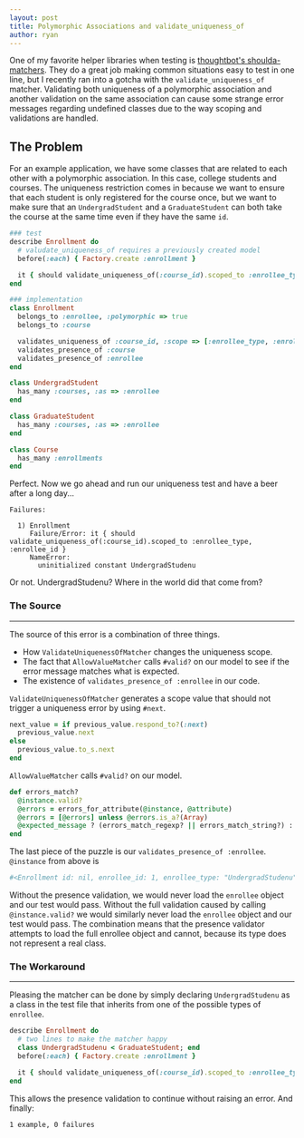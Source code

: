 ```yaml
---
layout: post
title: Polymorphic Associations and validate_uniqueness_of
author: ryan
---
```

One of my favorite helper libraries when testing is [thoughtbot's shoulda-matchers](https://github.com/thoughtbot/shoulda-matchers). They do a great job making common situations easy to test in one line, but I recently ran into a gotcha with the `validate_uniqueness_of` matcher. Validating both uniqueness of a polymorphic association and another validation on the same association can cause some strange error messages regarding undefined classes due to the way scoping and validations are handled.

The Problem
-----------

For an example application, we have some classes that are related to each other with a polymorphic association. In this case, college students and courses. The uniqueness restriction comes in because we want to ensure that each student is only registered for the course once, but we want to make sure that an `UndergradStudent` and a `GraduateStudent` can both take the course at the same time even if they have the same `id`.

```ruby
### test
describe Enrollment do
  # valudate_uniqueness_of requires a previously created model
  before(:each) { Factory.create :enrollment }

  it { should validate_uniqueness_of(:course_id).scoped_to :enrollee_type, :enrollee_id }
end

### implementation
class Enrollment
  belongs_to :enrollee, :polymorphic => true
  belongs_to :course

  validates_uniqueness_of :course_id, :scope => [:enrollee_type, :enrollee_id]
  validates_presence_of :course
  validates_presence_of :enrollee
end

class UndergradStudent
  has_many :courses, :as => :enrollee
end

class GraduateStudent
  has_many :courses, :as => :enrollee
end

class Course
  has_many :enrollments
end
```

Perfect. Now we go ahead and run our uniqueness test and have a beer after a long day...

    Failures:

      1) Enrollment
         Failure/Error: it { should validate_uniqueness_of(:course_id).scoped_to :enrollee_type, :enrollee_id }
         NameError:
           uninitialized constant UndergradStudenu

Or not. UndergradStudenu? Where in the world did that come from?

### The Source
----------

The source of this error is a combination of three things.

* How `ValidateUniquenessOfMatcher` changes the uniqueness scope.
* The fact that `AllowValueMatcher` calls `#valid?` on our model to see if the error message matches what is expected.
* The existence of `validates_presence_of :enrollee` in our code.

`ValidateUniquenessOfMatcher` generates a scope value that should not trigger a uniqueness error by using `#next`.

```ruby
next_value = if previous_value.respond_to?(:next)
  previous_value.next
else
  previous_value.to_s.next
end
```

`AllowValueMatcher` calls `#valid?` on our model.

```ruby
def errors_match?
  @instance.valid?
  @errors = errors_for_attribute(@instance, @attribute)
  @errors = [@errors] unless @errors.is_a?(Array)
  @expected_message ? (errors_match_regexp? || errors_match_string?) : (@errors.compact.any?)
end
```

The last piece of the puzzle is our `validates_presence_of :enrollee`. `@instance` from above is

```ruby
#<Enrollment id: nil, enrollee_id: 1, enrollee_type: "UndergradStudenu", course_id: 1>
```

Without the presence validation, we would never load the `enrollee` object and our test would pass. Without the full validation caused by calling `@instance.valid?` we would similarly never load the `enrollee` object and our test would pass. The combination means that the presence validator attempts to load the full enrollee object and cannot, because its type does not represent a real class.

### The Workaround
--------------

Pleasing the matcher can be done by simply declaring `UndergradStudenu` as a class in the test file that inherits from one of the possible types of `enrollee`.

```ruby
describe Enrollment do
  # two lines to make the matcher happy
  class UndergradStudenu < GraduateStudent; end
  before(:each) { Factory.create :enrollment }

  it { should validate_uniqueness_of(:course_id).scoped_to :enrollee_type, :enrollee_id }
end
```

This allows the presence validation to continue without raising an error. And finally:

    1 example, 0 failures
